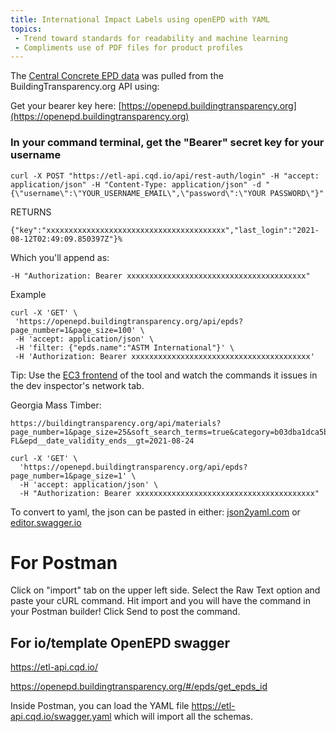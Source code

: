 ```yaml
---
title: International Impact Labels using openEPD with YAML
topics:
 - Trend toward standards for readability and machine learning
 - Compliments use of PDF files for product profiles
---
```



The [Central Concrete EPD data](https://github.com/modelearth/io/blob/master/template/product/product-concrete.yaml) was pulled from the BuildingTransparency.org API using:  

Get your bearer key here: [https://openepd.buildingtransparency.org](https://openepd.buildingtransparency.org)  



### In your command terminal, get the "Bearer" secret key for your username
~~~
curl -X POST "https://etl-api.cqd.io/api/rest-auth/login" -H "accept: application/json" -H "Content-Type: application/json" -d "{\"username\":\"YOUR_USERNAME_EMAIL\",\"password\":\"YOUR PASSWORD\"}"
~~~

RETURNS

~~~
{"key":"xxxxxxxxxxxxxxxxxxxxxxxxxxxxxxxxxxxxxxxx","last_login":"2021-08-12T02:49:09.850397Z"}%   
~~~

Which you'll append as:

~~~
-H "Authorization: Bearer xxxxxxxxxxxxxxxxxxxxxxxxxxxxxxxxxxxxxxxx"
~~~

Example

~~~
curl -X 'GET' \
 'https://openepd.buildingtransparency.org/api/epds?page_number=1&page_size=100' \
 -H 'accept: application/json' \
 -H 'filter: {"epds.name":"ASTM International"}' \
 -H 'Authorization: Bearer xxxxxxxxxxxxxxxxxxxxxxxxxxxxxxxxxxxxxxxx'
~~~

Tip: Use the [EC3 frontend](https://buildingtransparency.org/ec3/material-search) of the tool and watch the commands it issues in the dev inspector's network tab. 

Georgia Mass Timber:

~~~
https://buildingtransparency.org/api/materials?page_number=1&page_size=25&soft_search_terms=true&category=b03dba1dca5b49acb1a5aa4daab546b4&jurisdiction=US-FL&epd__date_validity_ends__gt=2021-08-24
~~~





~~~
curl -X 'GET' \
  'https://openepd.buildingtransparency.org/api/epds?page_number=1&page_size=1' \
  -H 'accept: application/json' \
  -H "Authorization: Bearer xxxxxxxxxxxxxxxxxxxxxxxxxxxxxxxxxxxxxxxx"
~~~



To convert to yaml, the json can be pasted in either: [json2yaml.com](https://www.json2yaml.com/) or [editor.swagger.io](https://editor.swagger.io)


# For Postman

Click on "import" tab on the upper left side.
Select the Raw Text option and paste your cURL command.
Hit import and you will have the command in your Postman builder!
Click Send to post the command.


## For io/template OpenEPD swagger

https://etl-api.cqd.io/

https://openepd.buildingtransparency.org/#/epds/get_epds_id  

Inside Postman, you can load the YAML file https://etl-api.cqd.io/swagger.yaml which will import all the schemas.


